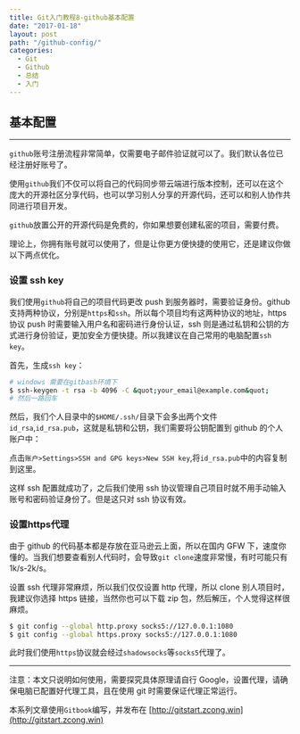 ```yaml
---
title: Git入门教程8-github基本配置
date: "2017-01-18"
layout: post
path: "/github-config/"
categories:
  - Git
  - Github
  - 总结
  - 入门
---
```


## 基本配置

---

`github`账号注册流程非常简单，仅需要电子邮件验证就可以了。我们默认各位已经注册好账号了。

使用`github`我们不仅可以将自己的代码同步带云端进行版本控制，还可以在这个庞大的开源社区分享代码，也可以学习别人分享的开源代码，还可以和别人协作共同进行项目开发。

`github`放置公开的开源代码是免费的，你如果想要创建私密的项目，需要付费。

理论上，你拥有账号就可以使用了，但是让你更方便快捷的使用它，还是建议你做以下两点优化。

<!--more-->

### 设置 ssh key

我们使用`github`将自己的项目代码更改 push 到服务器时，需要验证身份。github 支持两种协议，分别是`https`和`ssh`。所以每个项目均有这两种协议的地址，https 协议 push 时需要输入用户名和密码进行身份认证，ssh 则是通过私钥和公钥的方式进行身份验证，更加安全方便快捷。所以我建议在自己常用的电脑配置`ssh key`。

首先，生成`ssh key`：

```sh
# windows 需要在gitbash环境下
$ ssh-keygen -t rsa -b 4096 -C &quot;your_email@example.com&quot;
# 然后一路回车
```
然后，我们个人目录中的`$HOME/.ssh/`目录下会多出两个文件`id_rsa`,`id_rsa.pub`，这就是私钥和公钥，我们需要将公钥配置到 github 的个人账户中：

点击`账户>Settings>SSH and GPG keys>New SSH key`,将`id_rsa.pub`中的内容复制到这里。

这样 ssh 配置就成功了，之后我们使用 ssh 协议管理自己项目时就不用手动输入账号和密码验证身份了。但是这只对 ssh 协议有效。

### 设置https代理

由于 github 的代码基本都是存放在亚马逊云上面，所以在国内 GFW 下，速度你懂的。当我们想要查看别人代码时，会导致`git clone`速度非常慢，有时可能只有 1k/s-2k/s。

设置 ssh 代理非常麻烦，所以我们仅仅设置 http 代理，所以 clone 别人项目时，我建议你选择 https 链接，当然你也可以下载 zip 包，然后解压，个人觉得这样很麻烦。

```sh
$ git config --global http.proxy socks5://127.0.0.1:1080
$ git config --global https.proxy socks5://127.0.0.1:1080
```
此时我们使用`https`协议就会经过`shadowsocks`等`socks5`代理了。

---

注意：本文只说明如何使用，需要探究具体原理请自行 Google，设置代理，请确保电脑已配置好代理工具，且在使用 git 时需要保证代理正常运行。


本系列文章使用`Gitbook`编写，并发布在 [http://gitstart.zcong.win](http://gitstart.zcong.win)
